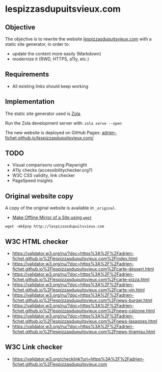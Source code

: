 # lespizzasdupuitsvieux.com

## Objective

The objective is to rewrite the website [lespizzasdupuitsvieux.com](http://lespizzasdupuitsvieux.com/index.html) with a static site generator, in order to:

- update the content more easily (Markdown)
- modernize it (RWD, HTTPS, a11y, etc.)

## Requirements

- All existing links should keep working

## Implementation

The static site generator used is [Zola](https://www.getzola.org).

Run the Zola development server with: `zola serve --open`

The new website is deployed on GitHub Pages: [adrien-fichet.github.io/lespizzasdupuitsvieux.com/](https://adrien-fichet.github.io/lespizzasdupuitsvieux.com/)

## TODO

- Visual comparisons using Playwright
- A11y checks (accessibilitychecker.org?)
- W3C CSS validity, link checker
- PageSpeed insights

## Original website copy

A copy of the original website is available in `_original`.

- [Make Offline Mirror of a Site using `wget`](https://www.guyrutenberg.com/2014/05/02/make-offline-mirror-of-a-site-using-wget/)

```shell
wget -mkEpnp http://lespizzasdupuitsvieux.com
```

## W3C HTML checker

- https://validator.w3.org/nu/?doc=https%3A%2F%2Fadrien-fichet.github.io%2Flespizzasdupuitsvieux.com%2Findex.html
- https://validator.w3.org/nu/?doc=https%3A%2F%2Fadrien-fichet.github.io%2Flespizzasdupuitsvieux.com%2Fcarte-dessert.html
- https://validator.w3.org/nu/?doc=https%3A%2F%2Fadrien-fichet.github.io%2Flespizzasdupuitsvieux.com%2Fcarte-pizza.html
- https://validator.w3.org/nu/?doc=https%3A%2F%2Fadrien-fichet.github.io%2Flespizzasdupuitsvieux.com%2Fcarte-vin.html
- https://validator.w3.org/nu/?doc=https%3A%2F%2Fadrien-fichet.github.io%2Flespizzasdupuitsvieux.com%2Fnews-burger.html
- https://validator.w3.org/nu/?doc=https%3A%2F%2Fadrien-fichet.github.io%2Flespizzasdupuitsvieux.com%2Fnews-calzone.html
- https://validator.w3.org/nu/?doc=https%3A%2F%2Fadrien-fichet.github.io%2Flespizzasdupuitsvieux.com%2Fnews-lasagnes.html
- https://validator.w3.org/nu/?doc=https%3A%2F%2Fadrien-fichet.github.io%2Flespizzasdupuitsvieux.com%2Fnews-tiramisu.html

## W3C Link checker

- https://validator.w3.org/checklink?uri=https%3A%2F%2Fadrien-fichet.github.io%2Flespizzasdupuitsvieux.com
